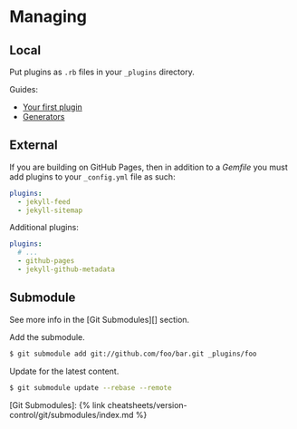 # Managing


## Local

Put plugins as `.rb` files in your `_plugins` directory.

Guides:
- [Your first plugin](https://jekyllrb.com/docs/plugins/your-first-plugin/)
- [Generators](https://jekyllrb.com/docs/plugins/generators/)


## External

If you are building on GitHub Pages, then in addition to a _Gemfile_ you must add plugins to your `_config.yml` file as such:

```yml
plugins:
  - jekyll-feed
  - jekyll-sitemap
```

Additional plugins:

```yml
plugins:
  # ...
  - github-pages
  - jekyll-github-metadata
```


## Submodule

See more info in the [Git Submodules][] section.

Add the submodule.

```sh
$ git submodule add git://github.com/foo/bar.git _plugins/foo
```

Update for the latest content.

```sh
$ git submodule update --rebase --remote
```

[Git Submodules]: {% link cheatsheets/version-control/git/submodules/index.md %}
